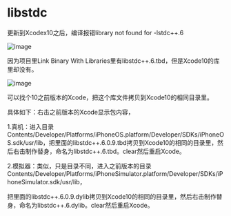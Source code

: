 # libstdc

更新到Xcodex10之后，编译报错library not found for -lstdc++.6

![image](https://github.com/liuyongfa/libstdc/blob/master/x.png)

因为项目里Link Binary With Libraries里有libstdc++.6.tbd，但是Xcode10的库里却没有。

![image](https://github.com/liuyongfa/libstdc/blob/master/z.png)

可以找个10之前版本的Xcode，把这个库文件拷贝到Xcode10的相同目录里。

具体如下：右击之前版本的Xcode显示包内容，

1.真机：进入目录Contents/Developer/Platforms/iPhoneOS.platform/Developer/SDKs/iPhoneOS.sdk/usr/lib，把里面的libstdc++.6.0.9.tbd拷贝到Xcode10的相同的目录里，然后右击制作替身，命名为libstdc++.6.tbd。clear然后重启Xcode。

2.模拟器：类似，只是目录不同，进入之前版本的目录Contents/Developer/Platforms/iPhoneSimulator.platform/Developer/SDKs/iPhoneSimulator.sdk/usr/lib，

把里面的libstdc++.6.0.9.dylib拷贝到Xcode10的相同的目录里，然后右击制作替身，命名为libstdc++.6.dylib。clear然后重启Xcode。

 
